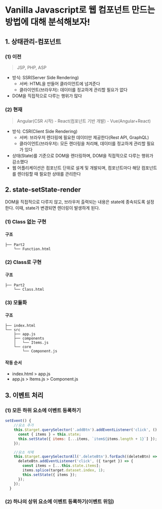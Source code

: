 # Vanilla Javascript로 웹 컴포넌트 만드는 방법에 대해 분석해보자!

## 1. 상태관리-컴포넌트

### (1) 이전

> JSP, PHP, ASP

- 방식: SSR(Server Side Rendering)
  - 서버: HTML을 만들어 클라이언트에 넘겨준다
  - 클라이언트(브라우저): 데이터를 정교하게 관리할 필요가 없다
- DOM을 직접적으로 다루는 행위가 많다

### (2) 현재

> Angular(CSR 시작) - React(컴포넌트 기반 개발) - Vue(Angular+React)

- 방식: CSR(Client Side Rendering)
  - 서버: 브라우저 렌더링에 필요한 데이터만 제공한다(Rest API, GraphQL)
  - 클라이언트(브라우저): 모든 렌더링을 처리해, 데이터를 정교하게 관리할 필요가 있다
- 상태(State)를 기준으로 DOM을 렌더링하며, DOM을 직접적으로 다루는 행위가 감소했다
- 웹 어플리케이션은 컴포넌트 단위로 설계 및 개발되며, 컴포넌트마다 해당 컴포넌트를 렌더링할 때 필요한 상태를 관리한다

## 2. state-setState-render

DOM을 직접적으로 다루지 않고, 브라우저 출력되는 내용은 state에 종속되도록 설정한다. 이때, state가 변경되면 렌더링이 발생하게 된다.

### (1) Class 없는 구현

#### 구조

```
├── Part2
    └── Function.html
```

### (2) Class로 구현

#### 구조

```
├── Part2
    └── Class.html
```

### (3) 모듈화

#### 구조

```
├── index.html
└── src
    ├── app.js
    ├── components
    │   └── Items.js
    └── core
        └── Component.js

```

#### 작동 순서

- index.html > app.js
- app.js > Items.js > Component.js

## 3. 이벤트 처리

### (1) 모든 하위 요소에 이벤트 등록하기

```js
setEvent() {
    //요소 추가
    this.$target.querySelector('.addBtn').addEventListener('click', () => {
      const { items } = this.state;
      this.setState({ items: [...items, `item${items.length + 1}`] });
    });

    //요소 삭제
    this.$target.querySelectorAll('.deleteBtn').forEach((deleteBtn) => {
      deleteBtn.addEventListener('click', ({ target }) => {
        const items = [...this.state.items];
        items.splice(target.dataset.index, 1);
        this.setState({ items });
      });
    });
  }
```

### (2) 하나의 상위 요소에 이벤트 등록하기(이벤트 위임)
